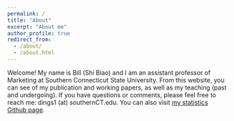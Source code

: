 ```yaml
---
permalink: /
title: "About"
excerpt: "About me"
author_profile: true
redirect_from: 
  - /about/
  - /about.html
---
```


Welcome! My name is Bill (Shi Biao) and I am an assistant professor of Marketing at Southern Connecticut State University.
From this website, you can see of my publication and working papers, as well as my teaching (past and undergoing). If you have questions or comments, please feel free to reach me: dings1 (at) southernCT.edu. You can also visit [my statistics Github page](https://williamdingpullman.github.io/).
